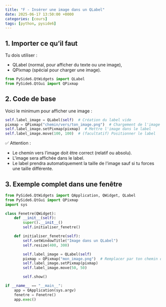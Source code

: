 ```yaml
---
title: "F - Insérer une image dans un QLabel"
date: 2025-06-17 13:50:00 +0000
categories: [cours]
tags: [python, pyside6]
---
```


## 1. Importer ce qu’il faut
Tu dois utiliser :
- QLabel (normal, pour afficher du texte ou une image),
- QPixmap (spécial pour charger une image).
```python
from PySide6.QtWidgets import QLabel
from PySide6.QtGui import QPixmap
```

## 2. Code de base
Voici le minimum pour afficher une image :
```python
self.label_image = QLabel(self)  # Création du label vide
pixmap = QPixmap("chemin/vers/ton_image.png")  # Chargement de l'image
self.label_image.setPixmap(pixmap)  # Mettre l'image dans le label
self.label_image.move(100, 100)  # (facultatif) Positionner le label
```
✅ Attention :
- Le chemin vers l’image doit être correct (relatif ou absolu).
- L'image sera affichée dans le label.
- Le label prendra automatiquement la taille de l'image sauf si tu forces une taille différente.
## 3. Exemple complet dans une fenêtre
```python
from PySide6.QtWidgets import QApplication, QWidget, QLabel
from PySide6.QtGui import QPixmap
import sys

class Fenetre(QWidget):
    def __init__(self):
        super().__init__()
        self.initialiser_fenetre()

    def initialiser_fenetre(self):
        self.setWindowTitle("Image dans un QLabel")
        self.resize(400, 300)

        self.label_image = QLabel(self)
        pixmap = QPixmap("mon_image.png")  # Remplacer par ton chemin d'image
        self.label_image.setPixmap(pixmap)
        self.label_image.move(50, 50)

        self.show()

if __name__ == "__main__":
    app = QApplication(sys.argv)
    fenetre = Fenetre()
    app.exec()
```
